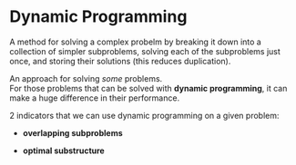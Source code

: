 # Dynamic Programming
A method for solving a complex probelm by breaking it down into a collection of simpler subproblems, solving each of the subproblems just once, and storing their solutions (this reduces duplication).

An approach for solving _some_ problems.  
For those problems that can be solved with __dynamic programming__, it can make a huge difference in their performance.

2 indicators that we can use dynamic programming on a given problem:

- **overlapping subproblems**

- **optimal substructure**